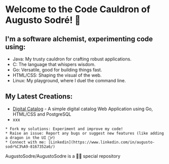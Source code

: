 # **Welcome to the Code Cauldron of Augusto Sodré!** 🙌
## I'm a software alchemist, experimenting code using:

* Java: My trusty cauldron for crafting robust applications.
* C: The language that whispers wisdom.
* Go: Versatile, good for building things fast.
* HTML/CSS: Shaping the visual of the web.
* Linux: My playground, where I duel the command line.

## My Latest Creations:

* [Digital Catalog](https://github.com/AugustoSodre/Digital-Catalog) - A simple digital catalog Web Application using Go, HTML/CSS and PostgreSQL
* xxx  

```
* Fork my solutions: Experiment and improve my code!
* Raise an issue: Report any bugs or suggest new features (like adding a dragon in the UI 🤷‍♂️)
* Connect with me: [Linkedin](https://www.linkedin.com/in/augusto-sodr%C3%A9-8167352a6/)
```

AugustoSodre/AugustoSodre is a 🐱‍👤 special repository
